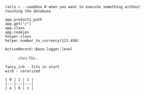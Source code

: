     rails c --sandbox # when you want to execute something without touching the database

    app.products_path
    app.get("/")
    app.class
    app.cookies
    helper.class
    helper.number_to_currency(123.456)

    ActiveRecord::Base.logger.level 

> .irbrc file...

    fancy_irb - fits in start
    wirb - colorized
    
    | 0 | 1 | 2 |
    |---|---|---|
    | a | b | c |
